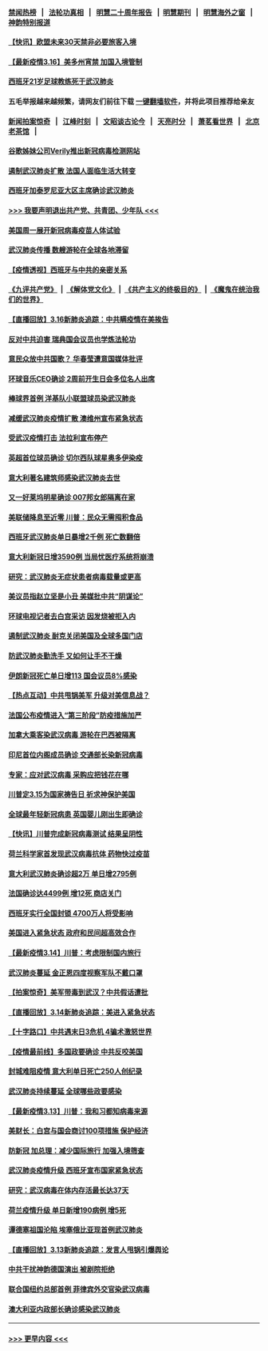 #### [禁闻热榜](热点新闻.md?=0)  &nbsp;&nbsp;|&nbsp;&nbsp; [法轮功真相](https://github.com/gfw-breaker/truth/blob/master/README.md?=0) &nbsp;&nbsp;|&nbsp;&nbsp; [明慧二十周年报告](https://github.com/gfw-breaker/mh-reports/blob/master/README.md?=0) &nbsp;&nbsp;|&nbsp;&nbsp;[明慧期刊](https://github.com/gfw-breaker/mh-qikan) &nbsp;&nbsp;|&nbsp;&nbsp; [明慧海外之窗](https://github.com/gfw-breaker/mh-news/blob/master/README.md?=0) &nbsp;&nbsp;|&nbsp;&nbsp; [神韵特别报道](https://github.com/gfw-breaker/mh-news/blob/master/shenyun.md?=0)
#### [【快讯】欧盟未来30天禁非必要旅客入境](../pages/nsc418/n11944904.md?t=03170331) 
#### [【最新疫情3.16】美多州宵禁 加国入境管制](../pages/nsc418/n11942860.md?t=03170331) 
#### [西班牙21岁足球教练死于武汉肺炎](../pages/nsc418/n11945064.md?t=03170331) 
#### 五毛举报越来越频繁，请网友们前往下载 [一键翻墙软件](https://github.com/gfw-breaker/ssr-accounts)，并将此项目推荐给亲友
#### [新闻拍案惊奇](https://github.com/gfw-breaker/banned-news/blob/master/pages/link4.md) &nbsp;&nbsp;|&nbsp;&nbsp; [江峰时刻](https://github.com/gfw-breaker/banned-news/blob/master/pages/link4.md) &nbsp;&nbsp;|&nbsp;&nbsp; [文昭谈古论今](https://github.com/gfw-breaker/banned-news/blob/master/pages/link4.md) &nbsp;&nbsp;|&nbsp;&nbsp; [天亮时分](https://github.com/gfw-breaker/banned-news/blob/master/pages/link4.md) &nbsp;&nbsp;|&nbsp;&nbsp; [萧茗看世界](https://github.com/gfw-breaker/banned-news/blob/master/pages/link4.md) &nbsp;&nbsp;|&nbsp;&nbsp; [北京老茶馆](https://github.com/gfw-breaker/banned-news/blob/master/pages/link4.md) &nbsp;&nbsp;|&nbsp;&nbsp; 
#### [谷歌姊妹公司Verily推出新冠病毒检测网站](../pages/nsc418/n11945017.md?t=03170331) 
#### [遏制武汉肺炎扩散 法国人面临生活大转变](../pages/nsc418/n11945061.md?t=03170331) 
#### [西班牙加泰罗尼亚大区主席确诊武汉肺炎](../pages/nsc418/n11944803.md?t=03170331) 
#### [>>> 我要声明退出共产党、共青团、少年队 <<<](https://github.com/begood0513/goodnews/blob/master/quit/letter.md) 
#### [美国周一展开新冠病毒疫苗人体试验](../pages/nsc418/n11944761.md?t=03170331) 
#### [武汉肺炎传播 数艘游轮在全球各地滞留](../pages/nsc418/n11944636.md?t=03170331) 
#### [【疫情透视】西班牙与中共的亲密关系](../pages/nsc418/n11942614.md?t=03170331) 
#### [《九评共产党》](https://github.com/begood0513/9ping.md/blob/master/README.md) &nbsp;|&nbsp; [《解体党文化》](../../../../jtdwh.md/blob/master/README.md)  &nbsp;|&nbsp; [《共产主义的终极目的》](../../../../gczydzjmd.md/blob/master/README.md) &nbsp;|&nbsp; [《魔鬼在统治我们的世界》](../../../../mgztzwmdsj.md/blob/master/README.md) 
#### [【直播回放】3.16新肺炎追踪：中共瞒疫情在美挨告](../pages/nsc418/n11944429.md?t=03170331) 
#### [反对中共迫害 瑞典国会议员也学炼法轮功](../pages/nsc418/n11942100.md?t=03170331) 
#### [意民众放中共国歌？ 华春莹遭意国媒体批评](../pages/nsc418/n11944059.md?t=03170331) 
#### [环球音乐CEO确诊 2周前开生日会多位名人出席](../pages/nsc418/n11943534.md?t=03170331) 
#### [棒球界首例 洋基队小联盟球员染武汉肺炎](../pages/nsc418/n11943281.md?t=03170331) 
#### [减缓武汉肺炎疫情扩散 澳维州宣布紧急状态](../pages/nsc418/n11943533.md?t=03170331) 
#### [受武汉疫情打击 法拉利宣布停产](../pages/nsc418/n11942936.md?t=03170331) 
#### [英超首位球员确诊 切尔西队球星奥多伊染疫](../pages/nsc418/n11937187.md?t=03170331) 
#### [意大利著名建筑师感染武汉肺炎去世](../pages/nsc418/n11943211.md?t=03170331) 
#### [又一好莱坞明星确诊 007邦女郎隔离在家](../pages/nsc418/n11943213.md?t=03170331) 
#### [美联储降息至近零 川普：民众无需囤积食品](../pages/nsc418/n11943043.md?t=03170331) 
#### [西班牙武汉肺炎单日暴增2千例 死亡数翻倍](../pages/nsc418/n11942800.md?t=03170331) 
#### [意大利新冠日增3590例 当局忧医疗系统将崩溃](../pages/nsc418/n11942691.md?t=03170331) 
#### [研究：武汉肺炎无症状患者病毒载量或更高](../pages/nsc418/n11942608.md?t=03170331) 
#### [美议员指赵立坚是小丑 美媒批中共“阴谋论”](../pages/nsc418/n11942370.md?t=03170331) 
#### [环球电视记者去白宫采访 因发烧被拒入内](../pages/nsc418/n11942516.md?t=03170331) 
#### [遏制武汉肺炎 耐克关闭美国及全球多国门店](../pages/nsc418/n11942366.md?t=03170331) 
#### [防武汉肺炎勤洗手 又如何让手不干燥](../pages/nsc418/n11942105.md?t=03170331) 
#### [伊朗新冠死亡单日增113 国会议员8%感染](../pages/nsc418/n11942119.md?t=03170331) 
#### [【热点互动】中共甩锅美军 升级对美信息战？](../pages/nsc418/n11940633.md?t=03170331) 
#### [法国公布疫情进入“第三阶段”防疫措施加严](../pages/nsc418/n11940878.md?t=03170331) 
#### [加拿大乘客染武汉病毒 游轮在巴西被隔离](../pages/nsc418/n11941905.md?t=03170331) 
#### [印尼首位内阁成员确诊 交通部长染新冠病毒](../pages/nsc418/n11941920.md?t=03170331) 
#### [专家：应对武汉病毒 采购应把钱花在哪](../pages/nsc418/n11941763.md?t=03170331) 
#### [川普定3.15为国家祷告日 祈求神保护美国](../pages/nsc418/n11941475.md?t=03170331) 
#### [全球最年轻新冠病患 英国婴儿刚出生即确诊](../pages/nsc418/n11941506.md?t=03170331) 
#### [【快讯】川普完成新冠病毒测试 结果呈阴性](../pages/nsc418/n11941045.md?t=03170331) 
#### [荷兰科学家首发现武汉病毒抗体 药物快过疫苗](../pages/nsc418/n11940920.md?t=03170331) 
#### [意大利武汉肺炎确诊超2万 单日增2795例](../pages/nsc418/n11940828.md?t=03170331) 
#### [法国确诊达4499例 增12死 商店关门](../pages/nsc418/n11940834.md?t=03170331) 
#### [西班牙实行全国封锁 4700万人将受影响](../pages/nsc418/n11940852.md?t=03170331) 
#### [美国进入紧急状态 政府和民间超高效合作](../pages/nsc418/n11940720.md?t=03170331) 
#### [【最新疫情3.14】川普：考虑限制国内旅行](../pages/nsc418/n11939189.md?t=03170331) 
#### [武汉肺炎蔓延 金正恩四度视察军队不戴口罩](../pages/nsc418/n11940303.md?t=03170331) 
#### [【拍案惊奇】美军带毒到武汉？中共假话遭批](../pages/nsc418/n11939240.md?t=03170331) 
#### [【直播回放】3.14新肺炎追踪：美进入紧急状态](../pages/nsc418/n11940229.md?t=03170331) 
#### [【十字路口】中共遇末日3危机 4骗术激怒世界](../pages/nsc418/n11939218.md?t=03170331) 
#### [【疫情最前线】多国政要确诊 中共反咬美国](../pages/nsc418/n11938734.md?t=03170331) 
#### [封城难阻疫情 意大利单日死亡250人创纪录](../pages/nsc418/n11939185.md?t=03170331) 
#### [武汉肺炎持续蔓延 全球哪些政要感染](../pages/nsc418/n11938672.md?t=03170331) 
#### [【最新疫情3.13】川普：我和习都知病毒来源](../pages/nsc418/n11936755.md?t=03170331) 
#### [美财长：白宫与国会商讨100项措施 保护经济](../pages/nsc418/n11938829.md?t=03170331) 
#### [防新冠 加总理：减少国际旅行 加强入境筛查](../pages/nsc418/n11938771.md?t=03170331) 
#### [武汉肺炎疫情升级 西班牙宣布国家紧急状态](../pages/nsc418/n11938701.md?t=03170331) 
#### [研究：武汉病毒在体内存活最长达37天](../pages/nsc418/n11938539.md?t=03170331) 
#### [荷兰疫情升级 单日新增190病例 增5死](../pages/nsc418/n11938364.md?t=03170331) 
#### [谭德塞祖国沦陷 埃塞俄比亚现首例武汉肺炎](../pages/nsc418/n11938415.md?t=03170331) 
#### [【直播回放】3.13新肺炎追踪：发言人甩锅引爆舆论](../pages/nsc418/n11938042.md?t=03170331) 
#### [中共干扰神韵德国演出 被剧院拒绝](../pages/nsc418/n11927987.md?t=03170331) 
#### [联合国纽约总部首例 菲律宾外交官染武汉病毒](../pages/nsc418/n11937995.md?t=03170331) 
#### [澳大利亚内政部长确诊感染武汉肺炎](../pages/nsc418/n11937696.md?t=03170331) 

----
#### [ >>> 更早内容 <<< ](../indexes/nsc418-earlier.md)
